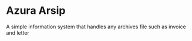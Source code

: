 # Azura Arsip
 A simple information system that handles any archives file such as invoice and letter
